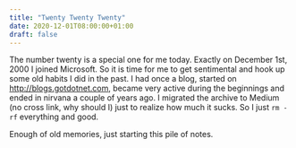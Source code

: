 ```yaml
---
title: "Twenty Twenty Twenty"
date: 2020-12-01T08:00:00+01:00
draft: false
---
```


The number twenty is a special one for me today. Exactly on December 1st, 2000 I joined Microsoft. So it is time for me to
get sentimental and hook up some old habits I did in the past. I had once a blog, started on http://blogs.gotdotnet.com, became very
active during the beginnings and ended in nirvana a couple of years ago. I migrated the archive to Medium (no cross link, why should I)
just to realize how much it sucks. So I just `rm -rf` everything and good.

Enough of old memories, just starting this pile of notes.